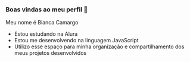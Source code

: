 ### Boas vindas ao meu perfil 💙

Meu nome é Bianca Camargo

- Estou estudando na Alura
- Estou me desenvolvendo na linguagem JavaScript
- Utilizo esse espaço para minha organização e compartilhamento dos meus projetos desenvolvidos
